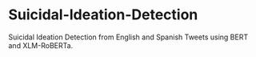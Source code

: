 # Suicidal-Ideation-Detection
Suicidal Ideation Detection from English and Spanish Tweets using BERT and XLM-RoBERTa.
